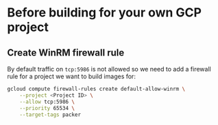 # Before building for your own GCP project

## Create WinRM firewall rule

By default traffic on `tcp:5986` is not allowed so we need to add a firewall rule for a project we want to build images for:

```bash
gcloud compute firewall-rules create default-allow-winrm \
    --project <Project ID> \
    --allow tcp:5986 \
    --priority 65534 \
    --target-tags packer
```